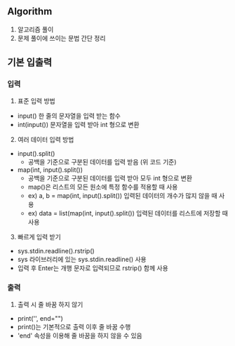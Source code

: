 ## Algorithm
1. 알고리즘 풀이
2. 문제 풀이에 쓰이는 문법 간단 정리

## 기본 입출력

### 입력
1. 표준 입력 방법
 - input()
   한 줄의 문자열을 입력 받는 함수
 - int(input())
   문자열을 입력 받아 int 형으로 변환

2. 여러 데이터 입력 방법
 - input().split()
   - 공백을 기준으로 구분된 데이터를 입력 받음 (위 코드 기준)
 - map(int, input().split())
   - 공백을 기준으로 구분된 데이터를 입력 받아 모두 int 형으로 변환
   - map()은 리스트의 모든 원소에 특정 함수를 적용할 때 사용
   - ex) a, b = map(int, input().split())
     입력된 데이터의 개수가 많지 않을 때 사용
   - ex) data = list(map(int, input().split())
     입력된 데이터를 리스트에 저장할 때 사용

3. 빠르게 입력 받기
 - sys.stdin.readline().rstrip()
  - sys 라이브러리에 있는 sys.stdin.readline() 사용
  - 입력 후 Enter는 개행 문자로 입력되므로 rstrip() 함께 사용

### 출력
1. 출력 시 줄 바꿈 하지 않기
 - print('', end="")
  - print()는 기본적으로 출력 이후 줄 바꿈 수행
  - 'end' 속성을 이용해 줄 바꿈을 하지 않을 수 있음

